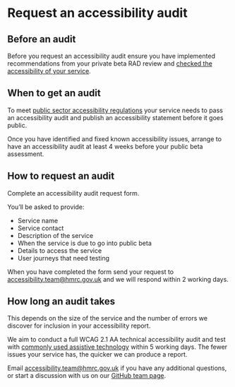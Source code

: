 # Request an accessibility audit

## Before an audit

Before you request an accessibility audit ensure you have implemented recommendations from your  private beta RAD review and [checked the accessibility of your service](check-your-services-accessibility-before-you-get-an-audit.md).

## When to get an audit

To meet [public sector accessibility regulations](https://www.gov.uk/guidance/accessibility-requirements-for-public-sector-websites-and-apps) your service needs to pass an accessibility audit and publish an accessibility statement before it goes public.

Once you have identified and fixed known accessibility issues, arrange to have an accessibility audit at least 4 weeks before your public beta assessment.

## How to request an audit

Complete an accessibility audit request form.

You’ll be asked to provide:

- Service name
- Service contact
- Description of the service
- When the service is due to go into public beta
- Details to access the service
- User journeys that need testing

When you have completed the form send your request to <accessibility.team@hmrc.gov.uk> and we will respond within 2 working days.

## How long an audit takes

This depends on the size of the service and the number of errors we discover for inclusion in your accessibility report.

We aim to conduct a full WCAG 2.1 AA technical accessibility audit and test with [commonly used assistive technology](https://www.gov.uk/service-manual/technology/testing-with-assistive-technologies) within 5 working days. The fewer issues your service has, the quicker we can produce a report.

Email <accessibility.team@hmrc.gov.uk> if you have any additional questions, or start a discussion with us on our [GitHub team page](https://github.com/orgs/hmrc/teams/disc).
